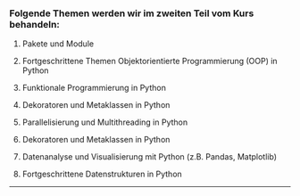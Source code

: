 ### Folgende Themen werden wir im zweiten Teil vom Kurs behandeln:

1. Pakete und Module

2. Fortgeschrittene Themen Objektorientierte Programmierung (OOP) in Python

3. Funktionale Programmierung in Python

4. Dekoratoren und Metaklassen in Python

5. Parallelisierung und Multithreading in Python

6. Dekoratoren und Metaklassen in Python

7. Datenanalyse und Visualisierung mit Python (z.B. Pandas, Matplotlib)

8. Fortgeschrittene Datenstrukturen in Python

---